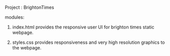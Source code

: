 Project : BrightonTimes

modules:
1. index.html
provides the responsive user UI for brighton times static webpage.

2. styles.css
provides responsiveness and very high resolution graphics to the webpage.
